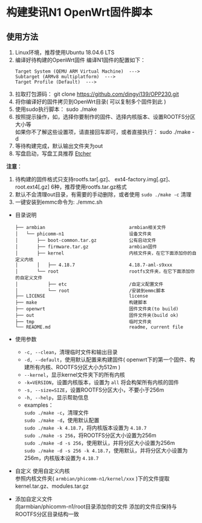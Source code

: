 # 构建斐讯N1 OpenWrt固件脚本

## 使用方法

1. Linux环境，推荐使用Ubuntu 18.04.6 LTS
2. 编译好待构建的OpenWrt固件
   编译N1固件的配置如下：
   ``` 
   Target System (QEMU ARM Virtual Machine)  --->
   Subtarget (ARMv8 multiplatform)  --->
   Target Profile (Default)  --->
   ```
3. 拉取打包源码：
   git clone https://github.com/dingyi139/OPP230.git
4. 将你编译好的固件拷贝到OpenWrt目录( 可以复制多个固件到此 )
5. 使用sudo执行脚本： 
   sudo ./make
6. 按照提示操作，如，选择你要制作的固件、选择内核版本、设置ROOTFS分区大小等  
   如果你不了解这些设置项，请直接回车即可，或者直接执行： 
   sudo ./make -d
7. 等待构建完成，默认输出文件夹为out
8. 写盘启动，写盘工具推荐 [Etcher](https://www.balena.io/etcher/)

**注意**：  
1. 待构建的固件格式只支持rootfs.tar[.gz]、 ext4-factory.img[.gz]、root.ext4[.gz] 6种，推荐使用rootfs.tar.gz格式  
2. 默认不会清理out目录，有需要的手动删除，或者使用 `sudo ./make -c` 清理  
3. 一键安装到emmc命令为: ./emmc.sh

* 目录说明
   ```
   ├── armbian                               armbian相关文件
   │   └── phicomm-n1                        设备文件夹
   │       ├── boot-common.tar.gz            公有启动文件
   │       ├── firmware.tar.gz               armbian固件
   │       ├── kernel                        内核文件夹，在它下面添加你的自定义内核
   │       │   ├── 4.18.7                    4.18.7-aml-s9xxx
   │       └── root                          rootfs文件夹，在它下面添加你的自定义文件
   │           ├── etc                       /自定义配置文件
   │           └── root                      /安装到emmc脚本
   ├── LICENSE                               license
   ├── make                                  构建脚本
   ├── openwrt                               固件文件夹(to build)
   ├── out                                   固件文件夹(build ok)
   ├── tmp                                   临时文件夹
   └── README.md                             readme, current file
   ```

* 使用参数
   * `-c, --clean`，清理临时文件和输出目录
   * `-d, --default`，使用默认配置来构建固件( openwrt下的第一个固件、构建所有内核、ROOTFS分区大小为512m )
   * `--kernel`，显示kernel文件夹下的所有内核
   * `-k=VERSION`，设置内核版本，设置为 `all` 将会构架所有内核的固件
   * `-s, --size=SIZE`，设置ROOTFS分区大小，不要小于256m
   * `-h, --help`，显示帮助信息
   * examples：  
   `sudo ./make -c`，清理文件  
   `sudo ./make -d`，使用默认配置  
   `sudo ./make -k 4.18.7`，将内核版本设置为 `4.18.7`  
   `sudo ./make -s 256`，将ROOTFS分区大小设置为256m  
   `sudo ./make -d -s 256`，使用默认，并将分区大小设置为256m  
   `sudo ./make -d -s 256 -k 4.18.7`，使用默认，并将分区大小设置为256m，内核版本设置为 `4.18.7 `

* 自定义
     使用自定义内核  
     参照内核文件夹( `armbian/phicomm-n1/kernel/xxx` )下的文件提取kernel.tar.gz、modules.tar.gz

 * 添加自定义文件  
      向armbian/phicomm-n1/root目录添加你的文件
      添加的文件应保持与ROOTFS分区目录结构一致
